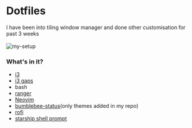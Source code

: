 # Dotfiles
I have been into tiling window manager and done other customisation for past 3 weeks
<br></br>
![my-setup](https://raw.githubusercontent.com/tsjazil/dotfiles/master/mysetup.png)
### What's in it?
* [i3]("https://github.com/i3/i3")
* [i3 gaps]("https://github.com/Airblader/i3")
* bash
* [ranger](https://github.com/ranger/ranger)
* [Neovim](https://github.com/neovim/neovim)
* [bumblebee-status](https://github.com/tobi-wan-kenobi/bumblebee-status)(only themes added in my repo)
* [rofi](https://github.com/davatorium/rofi)
* [starship shell prompt](https://github.com/starship/starship)


